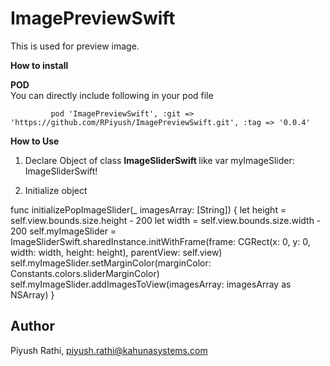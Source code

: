 # ImagePreviewSwift
This is used for preview image.

<b> How to install

POD </b>
<br>You can directly include following in your pod file

             pod 'ImagePreviewSwift', :git => 'https://github.com/RPiyush/ImagePreviewSwift.git', :tag => '0.0.4'
             
<b> How to Use </b>
 
1. Declare Object of class <b>ImageSliderSwift </b> like var myImageSlider: ImageSliderSwift!

2. Initialize object 

  func initializePopImageSlider(_ imagesArray: [String]) {
        let height = self.view.bounds.size.height - 200
        let width = self.view.bounds.size.width - 200
        self.myImageSlider = ImageSliderSwift.sharedInstance.initWithFrame(frame: CGRect(x: 0, y: 0, width: width, height: height), parentView: self.view)
        self.myImageSlider.setMarginColor(marginColor: Constants.colors.sliderMarginColor)
        self.myImageSlider.addImagesToView(imagesArray: imagesArray as NSArray)
    }

 ## Author
Piyush Rathi, piyush.rathi@kahunasystems.com
